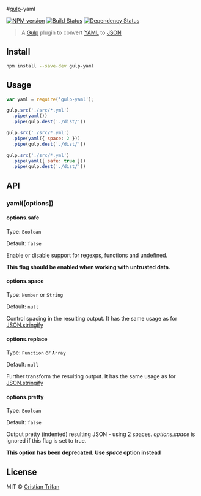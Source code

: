 #[gulp](https://github.com/gulpjs/gulp)-yaml

[![NPM version](https://badge.fury.io/js/gulp-yaml.png)](http://badge.fury.io/js/gulp-yaml)
[![Build Status](https://travis-ci.org/CrissDev/gulp-yaml.png?branch=master)](https://travis-ci.org/CrissDev/gulp-yaml)
[![Dependency Status](https://david-dm.org/CrissDev/gulp-yaml.png)](https://david-dm.org/CrissDev/gulp-yaml)

> A [Gulp](https://github.com/gulpjs/gulp) plugin to convert [YAML](http://en.wikipedia.org/wiki/YAML) to [JSON](http://en.wikipedia.org/wiki/JSON)


## Install

```sh
npm install --save-dev gulp-yaml
```

## Usage

```js
var yaml = require('gulp-yaml');

gulp.src('./src/*.yml')
  .pipe(yaml())
  .pipe(gulp.dest('./dist/'))

gulp.src('./src/*.yml')
  .pipe(yaml({ space: 2 }))
  .pipe(gulp.dest('./dist/'))

gulp.src('./src/*.yml')
  .pipe(yaml({ safe: true }))
  .pipe(gulp.dest('./dist/'))
```


## API

### yaml([options])


#### options.safe

Type: `Boolean`

Default: `false`

Enable or disable support for regexps, functions and undefined.

**This flag should be enabled when working with untrusted data.**


#### options.space

Type: `Number` or `String`

Default: `null`

Control spacing in the resulting output. It has the same usage as for [JSON.stringify](https://developer.mozilla.org/en-US/docs/Web/JavaScript/Reference/Global_Objects/JSON/stringify)


#### options.replace

Type: `Function` or `Array`

Default: `null`

Further transform the resulting output. It has the same usage as for [JSON.stringify](https://developer.mozilla.org/en-US/docs/Web/JavaScript/Reference/Global_Objects/JSON/stringify)


#### options.pretty

Type: `Boolean`

Default: `false`

Output pretty (indented) resulting JSON - using 2 spaces. _options.space_ is ignored if this flag is set to true.

**This option has been deprecated. Use _space_ option instead**


## License

MIT © [Cristian Trifan](http://crissdev.com)
